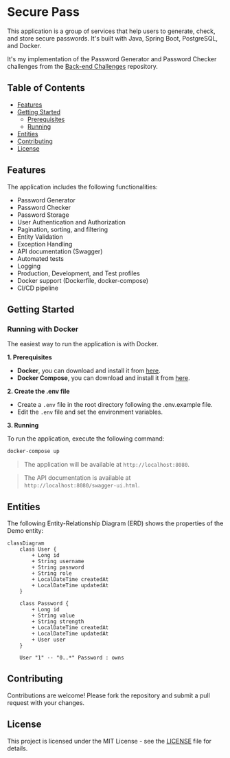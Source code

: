 # Secure Pass

This application is a group of services that help users to generate, check, and store secure passwords. It's built with Java, Spring Boot, PostgreSQL, and Docker.

It's my implementation of the Password Generator and Password Checker challenges from the [Back-end Challenges](https://github.com/wesleybertipaglia/backend-challenges/) repository.

## Table of Contents

- [Features](#features)
- [Getting Started](#getting-started)
  - [Prerequisites](#prerequisites)
  - [Running](#running)
- [Entities](#entities)
- [Contributing](#contributing)
- [License](#license)

## Features

The application includes the following functionalities:

- Password Generator
- Password Checker
- Password Storage
- User Authentication and Authorization
- Pagination, sorting, and filtering
- Entity Validation
- Exception Handling
- API documentation (Swagger)
- Automated tests
- Logging
- Production, Development, and Test profiles
- Docker support (Dockerfile, docker-compose)
- CI/CD pipeline

## Getting Started

### Running with Docker

The easiest way to run the application is with Docker.

**1. Prerequisites**

- **Docker**, you can download and install it from [here](https://www.docker.com/products/docker-desktop).
- **Docker Compose**, you can download and install it from [here](https://docs.docker.com/compose/install/).

**2. Create the .env file**

- Create a `.env` file in the root directory following the .env.example file.
- Edit the `.env` file and set the environment variables.

**3. Running**

To run the application, execute the following command:

```bash
docker-compose up
```

> The application will be available at `http://localhost:8080`.

> The API documentation is available at `http://localhost:8080/swagger-ui.html`.

## Entities

The following Entity-Relationship Diagram (ERD) shows the properties of the Demo entity:

```mermaid
classDiagram
    class User {
        + Long id
        + String username
        + String password
        + String role
        + LocalDateTime createdAt
        + LocalDateTime updatedAt
    }

    class Password {
        + Long id
        + String value
        + String strength
        + LocalDateTime createdAt
        + LocalDateTime updatedAt
        + User user
    }

    User "1" -- "0..*" Password : owns
```

## Contributing
Contributions are welcome! Please fork the repository and submit a pull request with your changes.

## License
This project is licensed under the MIT License - see the [LICENSE](LICENSE) file for details.